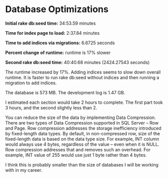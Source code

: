 # Database Optimizations


**Initial rake db:seed time:** 34:53.59 minutes

**Time for index page to load:** 2:37.84 minutes

**Time to add indices via migrations:** 6.6725 seconds

**Percent change of runtime:** runtime is 17% slower

**Second rake db:seed time:** 40:40.68 minutes (2424.27543 seconds)

The runtime increased by 17%. Adding indices seems to slow down overall runtime.
It is faster to run rake db:seed without indices and then running a
migration to add indices.

The database is 573 MB.  The development log is 1.47 GB.

I estimated each section would take 2 hours to complete. The first part took 3 hours,
and the second slightly less than 2.


You can reduce the size of the data by implementing Data Compression. There are two types of Data Compression supported in SQL Server – Row and Page. Row compression addresses the storage inefficiency introduced by fixed-length data types. By default, in non-compressed row, size of the fixed-length data is based on the data type size. For example, INT column would always use 4 bytes, regardless of the value – even when it is NULL. Row compression addresses that and removes such an overhead. For example, INT value of 255 would use just 1 byte rather than 4 bytes.


I think this is probably smaller than the size of databases I will be working with
in my career.
